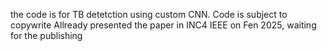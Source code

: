 the code is for TB detetction using custom CNN. Code is subject to copywrite
Allready presented the paper in INC4 IEEE on Fen 2025, waiting for the publishing 

